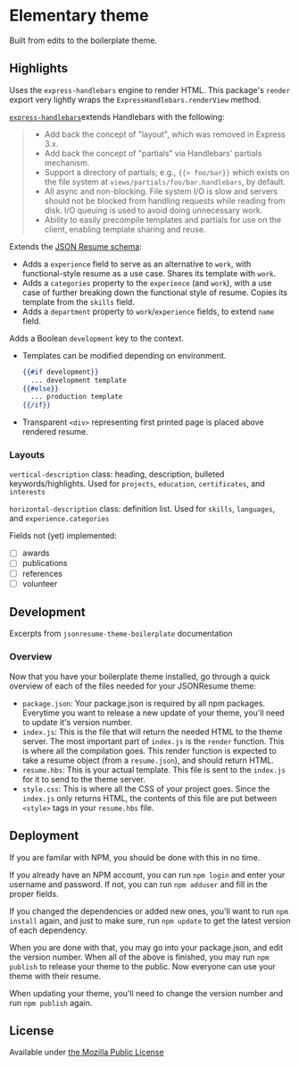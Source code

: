 # Elementary theme

Built from edits to the boilerplate theme.

## Highlights

Uses the `express-handlebars` engine to render HTML. This package's `render` export very lightly wraps the `ExpressHandlebars.renderView` method.

[`express-handlebars`](https://www.npmjs.com/package/express-handlebars)extends Handlebars with the following:

> - Add back the concept of "layout", which was removed in Express 3.x.
> - Add back the concept of "partials" via Handlebars' partials mechanism.
> - Support a directory of partials; e.g., `{{> foo/bar}}` which exists on the file system at `views/partials/foo/bar.handlebars`, by default.
> - All async and non-blocking. File system I/O is slow and servers should not be blocked from handling requests while reading from disk. I/O queuing is used to avoid doing unnecessary work.
> - Ability to easily precompile templates and partials for use on the client, enabling template sharing and reuse.

Extends the [JSON Resume schema](https://jsonresume.org/schema/):

- Adds a `experience` field to serve as an alternative to `work`, with  functional-style resume as a use case.  Shares its template with `work`.
- Adds a `categories` property to the `experience` (and `work`), with a use case of further breaking down the functional style of resume. Copies its template from the `skills` field.
- Adds a `department` property to `work`/`experience` fields, to extend `name` field.

Adds a Boolean `development` key to the context.

- Templates can be modified depending on environment.

  ```handlebars
  {{#if development}}
    ... development template
  {{#else}}
    ... production template
  {{/if}}
  ```
  
- Transparent `<div>` representing first printed page is placed above rendered resume.

### Layouts

`vertical-description` class: heading, description, bulleted keywords/highlights. Used for `projects`, `education`, `certificates`, and `interests`

`horizontal-description` class: definition list. Used for `skills`, `languages`, and `experience.categories`

Fields not (yet) implemented:

- [ ] awards
- [ ] publications
- [ ] references
- [ ] volunteer

## Development

Excerpts from `jsonresume-theme-boilerplate` documentation

### Overview

Now that you have your boilerplate theme installed, go through a quick overview of each of the files needed for your JSONResume theme:

- `package.json`: Your package.json is required by all npm packages. Everytime you want to release a new update of your theme, you'll need to update it's version number.
- `index.js`: This is the file that will return the needed HTML to the theme server. The most important part of `index.js` is the `render` function. This is where all the compilation goes. This render function is expected to take a resume object (from a `resume.json`), and should return HTML.
- `resume.hbs`: This is your actual template. This file is sent to the `index.js` for it to send to the theme server.
- `style.css`: This is where all the CSS of your project goes. Since the `index.js` only returns HTML, the contents of this file are put between `<style>` tags in your `resume.hbs` file.

## Deployment

If you are familar with NPM, you should be done with this in no time.

If you already have an NPM account, you can run `npm login` and enter your username and password. If not, you can run `npm adduser` and fill in the proper fields.

If you changed the dependencies or added new ones, you'll want to run `npm install` again, and just to make sure, run `npm update` to get the latest version of each dependency.

When you are done with that, you may go into your package.json, and edit the version number. When all of the above is finished, you may run `npm publish` to release your theme to the public. Now everyone can use your theme with their resume.

When updating your theme, you'll need to change the version number and run `npm publish` again.

## License

Available under [the Mozilla Public License](https://www.mozilla.org/en-US/MPL/)
